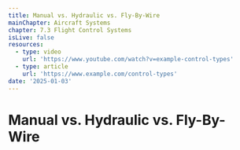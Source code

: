 ```yaml
---
title: Manual vs. Hydraulic vs. Fly-By-Wire
mainChapter: Aircraft Systems
chapter: 7.3 Flight Control Systems
isLive: false
resources:
  - type: video
    url: 'https://www.youtube.com/watch?v=example-control-types'
  - type: article
    url: 'https://www.example.com/control-types'
date: '2025-01-03'
---
```


# Manual vs. Hydraulic vs. Fly-By-Wire
